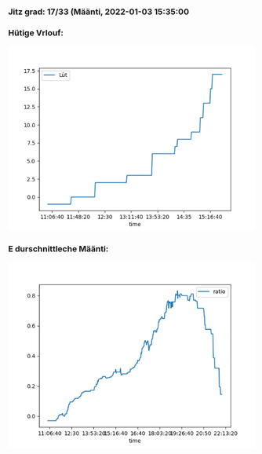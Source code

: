 ### Jitz grad: 17/33 (Määnti, 2022-01-03 15:35:00

### Hütige Vrlouf:
![Graph](Today.png)

### E durschnittleche Määnti:
![Graph](Määnti.png)